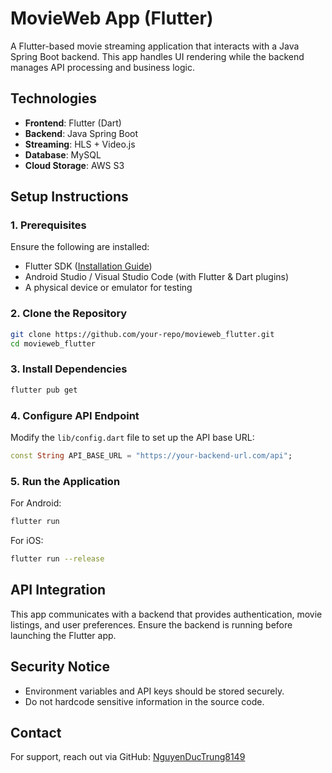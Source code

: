 # MovieWeb App (Flutter)
A Flutter-based movie streaming application that interacts with a Java Spring Boot backend. This app handles UI rendering while the backend manages API processing and business logic.

## Technologies
- **Frontend**: Flutter (Dart)
- **Backend**: Java Spring Boot
- **Streaming**: HLS + Video.js
- **Database**: MySQL
- **Cloud Storage**: AWS S3

## Setup Instructions

### 1. Prerequisites
Ensure the following are installed:
- Flutter SDK ([Installation Guide](https://flutter.dev/docs/get-started/install))
- Android Studio / Visual Studio Code (with Flutter & Dart plugins)
- A physical device or emulator for testing

### 2. Clone the Repository
```sh
git clone https://github.com/your-repo/movieweb_flutter.git
cd movieweb_flutter
```

### 3. Install Dependencies
```sh
flutter pub get
```

### 4. Configure API Endpoint
Modify the `lib/config.dart` file to set up the API base URL:
```dart
const String API_BASE_URL = "https://your-backend-url.com/api";
```

### 5. Run the Application
For Android:
```sh
flutter run
```
For iOS:
```sh
flutter run --release
```

## API Integration
This app communicates with a backend that provides authentication, movie listings, and user preferences. Ensure the backend is running before launching the Flutter app.

## Security Notice
- Environment variables and API keys should be stored securely.
- Do not hardcode sensitive information in the source code.

## Contact
For support, reach out via GitHub: [NguyenDucTrung8149](https://github.com/NguyenDucTrung8149)
